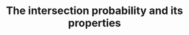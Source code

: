 ---
title: "The intersection probability and its properties"
year: 2009
pdf_url: "http://www.robots.ox.ac.uk/~tvg/publications/2009/fabio_09/ecsqaru09intersection-reduced2.pdf"
category: "nonvision"
author_list: "Fabio Cuzzolin"
grant: "NULL"
pub_in: "European Conference on Symbolic and Quantitative Reasoning under Uncertainty"
---